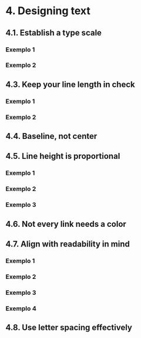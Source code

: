 # 4. Designing text
## 4.1. Establish a type scale
### Exemplo 1
### Exemplo 2
## 4.3. Keep your line length in check
### Exemplo 1
### Exemplo 2
## 4.4. Baseline, not center
## 4.5. Line height is proportional
### Exemplo 1
### Exemplo 2
### Exemplo 3
## 4.6. Not every link needs a color
## 4.7. Align with readability in mind
### Exemplo 1
### Exemplo 2
### Exemplo 3
### Exemplo 4
## 4.8. Use letter spacing effectively
